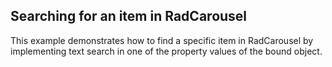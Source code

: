 ## Searching for an item in RadCarousel
This example demonstrates how to find a specific item in RadCarousel by implementing text search in one of the property values of the bound object.